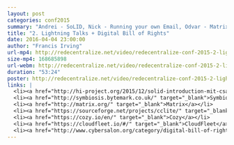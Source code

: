 ```yaml
---
layout: post
categories: conf2015
summary: "Andrei - SoLID, Nick - Running your own Email, Odvar - Matrix.org, Hugh - CClite and blockchains, Tristan - Cozy Cloud, Christoph - Cloudfleet.io, Blaine - Formats and standards, Eva - Digital Bill of Rights / Cybersalon"
title: "2. Lightning Talks + Digital Bill of Rights"
date: 2016-04-04 23:00:00
author: "Francis Irving"
url-mp4: http://redecentralize.net/video/redecentralize-conf-2015-2-lightning-talks-digital-bill-of-rights.mp4
size-mp4: 168685898
url-webm: http://redecentralize.net/video/redecentralize-conf-2015-2-lightning-talks-digital-bill-of-rights.webm
duration: "53:24"
poster: http://redecentralize.net/video/redecentralize-conf-2015-2-lightning-talks-digital-bill-of-rights.jpg
links: |
  <li><a href="http://hi-project.org/2015/12/solid-introduction-mit-csails-andrei-sambra/" target="_blank">SoLID</a></li>
  <li><a href="http://symbiosis.bytemark.co.uk/" target="_blank">Symbiosis</a></li>
  <li><a href="http://matrix.org/" target="_blank">Matrix</a></li>
  <li><a href="https://sourceforge.net/projects/cclite/" target="_blank">Cclite</a></li>
  <li><a href="https://cozy.io/en/" target="_blank">Cozy</a></li>
  <li><a href="https://cloudfleet.io/#/" target="_blank">CloudFleet</a></li>
  <li><a href="http://www.cybersalon.org/category/digital-bill-of-rights/" target="_blank">Cybersalon</a></li>
---
```


